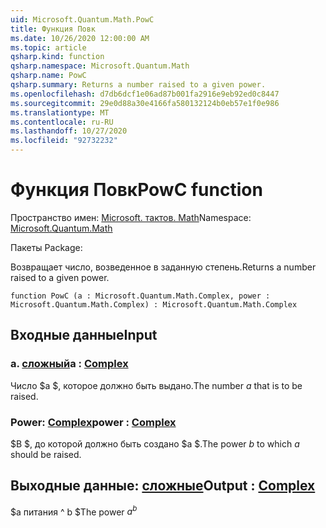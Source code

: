 ```yaml
---
uid: Microsoft.Quantum.Math.PowC
title: Функция Повк
ms.date: 10/26/2020 12:00:00 AM
ms.topic: article
qsharp.kind: function
qsharp.namespace: Microsoft.Quantum.Math
qsharp.name: PowC
qsharp.summary: Returns a number raised to a given power.
ms.openlocfilehash: d7db6dcf1e06ad87b001fa2916e9eb92ed0c8447
ms.sourcegitcommit: 29e0d88a30e4166fa580132124b0eb57e1f0e986
ms.translationtype: MT
ms.contentlocale: ru-RU
ms.lasthandoff: 10/27/2020
ms.locfileid: "92732232"
---
```

# <a name="powc-function"></a><span data-ttu-id="89690-102">Функция Повк</span><span class="sxs-lookup"><span data-stu-id="89690-102">PowC function</span></span>

<span data-ttu-id="89690-103">Пространство имен: [Microsoft. тактов. Math](xref:Microsoft.Quantum.Math)</span><span class="sxs-lookup"><span data-stu-id="89690-103">Namespace: [Microsoft.Quantum.Math](xref:Microsoft.Quantum.Math)</span></span>

<span data-ttu-id="89690-104">Пакеты [](https://nuget.org/packages/)</span><span class="sxs-lookup"><span data-stu-id="89690-104">Package: [](https://nuget.org/packages/)</span></span>


<span data-ttu-id="89690-105">Возвращает число, возведенное в заданную степень.</span><span class="sxs-lookup"><span data-stu-id="89690-105">Returns a number raised to a given power.</span></span>

```qsharp
function PowC (a : Microsoft.Quantum.Math.Complex, power : Microsoft.Quantum.Math.Complex) : Microsoft.Quantum.Math.Complex
```


## <a name="input"></a><span data-ttu-id="89690-106">Входные данные</span><span class="sxs-lookup"><span data-stu-id="89690-106">Input</span></span>

### <a name="a--complex"></a><span data-ttu-id="89690-107">а. [сложный](xref:Microsoft.Quantum.Math.Complex)</span><span class="sxs-lookup"><span data-stu-id="89690-107">a : [Complex](xref:Microsoft.Quantum.Math.Complex)</span></span>

<span data-ttu-id="89690-108">Число $a $, которое должно быть выдано.</span><span class="sxs-lookup"><span data-stu-id="89690-108">The number $a$ that is to be raised.</span></span>


### <a name="power--complex"></a><span data-ttu-id="89690-109">Power: [Complex](xref:Microsoft.Quantum.Math.Complex)</span><span class="sxs-lookup"><span data-stu-id="89690-109">power : [Complex](xref:Microsoft.Quantum.Math.Complex)</span></span>

<span data-ttu-id="89690-110">$B $, до которой должно быть создано $a $.</span><span class="sxs-lookup"><span data-stu-id="89690-110">The power $b$ to which $a$ should be raised.</span></span>



## <a name="output--complex"></a><span data-ttu-id="89690-111">Выходные данные: [сложные](xref:Microsoft.Quantum.Math.Complex)</span><span class="sxs-lookup"><span data-stu-id="89690-111">Output : [Complex](xref:Microsoft.Quantum.Math.Complex)</span></span>

<span data-ttu-id="89690-112">$a питания ^ b $</span><span class="sxs-lookup"><span data-stu-id="89690-112">The power $a^b$</span></span>